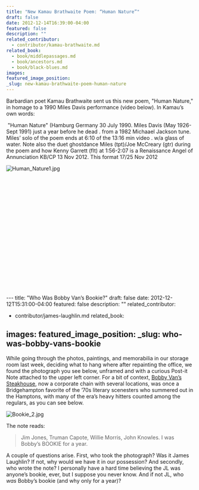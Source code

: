 ```yaml
---
title: "New Kamau Brathwaite Poem: “Human Nature”"
draft: false
date: 2012-12-14T16:39:00-04:00
featured: false
description: ""
related_contributor:
  - contributor/kamau-brathwaite.md
related_book:
  - book/middlepassages.md
  - book/ancestors.md
  - book/black-blues.md
images:
featured_image_position: 
_slug: new-kamau-brathwaite-poem-human-nature
---
```


Barbardian poet Kamau Brathwaite sent us this new poem, "Human Nature," in homage to a 1990 Miles Davis performance (video below). In Kamau’s own words: 

 "Human Nature" (Hamburg Germany 30 July 1990. Miles Davis (May 1926-Sept 1991) just a year before he dead . from a 1982 Michaael Jackson tune. Miles’ solo of the poem ends at 6:10 of the 13:16 min video . w/a glass of water. Note also the duet ghostdance Miles (tpt)/Joe McCreary (gtr) during the poem and how Kenny Garrett (flt) at 1:56-2:07 is a Renaissance Angel of Annunciation KB/CP 13 Nov 2012. This format 17/25 Nov 2012

![Human_Nature1.jpg](http://ndbooks.com/images/uploads/Human_Nature1.jpg)

<object width="560" height="315"><param name="movie" value="http://www.youtube.com/v/y7mHNEA7z2U?version=3&amp;hl=en_US"><param name="allowFullScreen" value="true"><param name="allowscriptaccess" value="always"><embed src="http://www.youtube.com/v/y7mHNEA7z2U?version=3&amp;hl=en_US" type="application/x-shockwave-flash" width="560" height="315" allowscriptaccess="always" allowfullscreen="true"></object> ---
title: "Who Was Bobby Van’s Bookie?"
draft: false
date: 2012-12-12T15:31:00-04:00
featured: false
description: ""
related_contributor:
  - contributor/james-laughlin.md
related_book:

images:
featured_image_position: 
_slug: who-was-bobby-vans-bookie
---

While going through the photos, paintings, and memorabilia in our storage room last week, deciding what to hang where after repainting the office, we found the photograph you see below, unframed and with a curious Post-it Note attached to the upper left corner. For a bit of context, [Bobby Van’s Steakhouse](http://nymag.com/daily/intelligencer/2007/11/remembering_bobby_vans_glory_d.html), now a corporate chain with several locations, was once a Bridgehampton favorite of the ’70s literary scenesters who summered out in the Hamptons, with many of the era’s heavy hitters counted among the regulars, as you can see below.

![Bookie_2.jpg](http://ndbooks.com/images/journal/Bookie_2.jpg)

The note reads:

> Jim Jones, Truman Capote, Willie Morris, John Knowles. I was Bobby’s BOOKIE for a year.

A couple of questions arise. First, who took the photograph? Was it James Laughlin? If not, why would we have it in our possession? And secondly, who wrote the note? I personally have a hard time believing the JL was anyone’s bookie, ever, but I suppose you never know. And if not JL, who _was_ Bobby’s bookie (and why only for a year)? 

